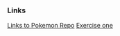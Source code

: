 ### Links

[Links to Pokemon Repo](https://github.com/hamidaebadi/full-stack-open-pokedex)
[Exercise one](https://github.com/hamidaebadi/blogApp-deployment/blob/master/exercise1.md)